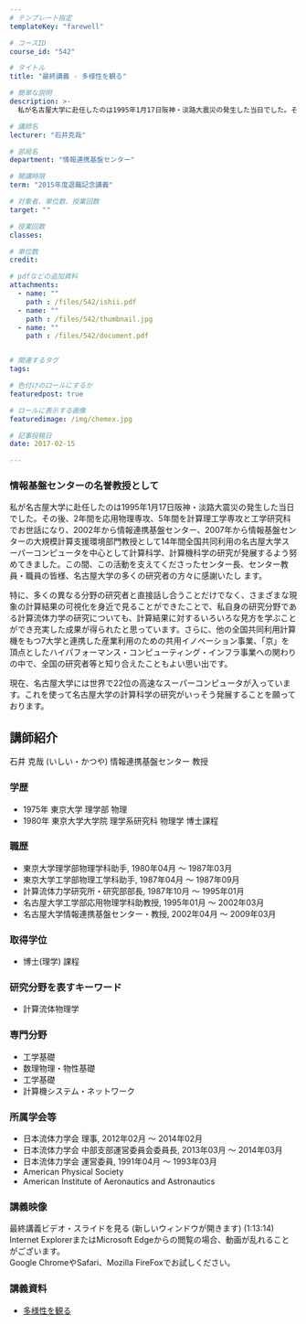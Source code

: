 ```yaml
---
# テンプレート指定
templateKey: "farewell"

# コースID
course_id: "542"

# タイトル
title: "最終講義 - 多様性を観る"

# 簡単な説明
description: >-
  私が名古屋大学に赴任したのは1995年1月17日阪神・淡路大震災の発生した当日でした。その後、2年間を応用物理専攻、5年間を計算理工学専攻と工学研究科でお世話になり、2002年から情報連携基盤セン...

# 講師名
lecturer: "石井克哉"

# 部局名
department: "情報連携基盤センター"

# 開講時限
term: "2015年度退職記念講義"

# 対象者、単位数、授業回数
target: ""

# 授業回数
classes: 

# 単位数
credit: 

# pdfなどの追加資料
attachments: 
  - name: "" 
    path : /files/542/ishii.pdf
  - name: "" 
    path : /files/542/thumbnail.jpg
  - name: "" 
    path : /files/542/document.pdf


# 関連するタグ
tags:

# 色付けのロールにするか
featuredpost: true

# ロールに表示する画像
featuredimage: /img/chemex.jpg

# 記事投稿日
date: 2017-02-15

---
```

### 情報基盤センターの名誉教授として

私が名古屋大学に赴任したのは1995年1月17日阪神・淡路大震災の発生した当日でした。その後、2年間を応用物理専攻、5年間を計算理工学専攻と工学研究科でお世話になり、2002年から情報連携基盤センター、2007年から情報基盤センターの大規模計算支援環境部門教授として14年間全国共同利用の名古屋大学スーパーコンピュータを中心として計算科学、計算機科学の研究が発展するよう努めてきました。この間、この活動を支えてくださったセンター長、センター教員・職員の皆様、名古屋大学の多くの研究者の方々に感謝いたし ます。

特に、多くの異なる分野の研究者と直接話し合うことだけでなく、さまざまな現象の計算結果の可視化を身近で見ることができたことで、私自身の研究分野である計算流体力学の研究についても、計算結果に対するいろいろな見方を学ぶことができ充実した成果が得られたと思っています。さらに、他の全国共同利用計算機をもつ7大学と連携した産業利用のための共用イノベーション事業、「京」を頂点としたハイパフォーマンス・コンピューティング・インフラ事業への関わりの中で、全国の研究者等と知り合えたこともよい思い出です。

現在、名古屋大学には世界で22位の高速なスーパーコンピュータが入っています。これを使って名古屋大学の計算科学の研究がいっそう発展することを願っております。

## 講師紹介

石井 克哉 (いしい・かつや) 情報連携基盤センター 教授 

### 学歴

  * 1975年 東京大学 理学部 物理
  * 1980年 東京大学大学院 理学系研究科 物理学 博士課程

### 職歴

  * 東京大学理学部物理学科助手, 1980年04月 ～ 1987年03月
  * 東京大学工学部物理工学科助手, 1987年04月 ～ 1987年09月
  * 計算流体力学研究所・研究部部長, 1987年10月 ～ 1995年01月
  * 名古屋大学工学部応用物理学科助教授, 1995年01月 ～ 2002年03月
  * 名古屋大学情報連携基盤センター・教授, 2002年04月 ～ 2009年03月

### 取得学位

  * 博士(理学) 課程

### 研究分野を表すキーワード

  * 計算流体物理学

### 専門分野

  * 工学基礎
  * 数理物理・物性基礎
  * 工学基礎
  * 計算機システム・ネットワーク

### 所属学会等

  * 日本流体力学会 理事, 2012年02月 ～ 2014年02月
  * 日本流体力学会 中部支部運営委員会委員長, 2013年03月 ～ 2014年03月
  * 日本流体力学会 運営委員, 1991年04月 ～ 1993年03月
  * American Physical Society
  * American Institute of Aeronautics and Astronautics

### 講義映像

最終講義ビデオ・スライドを見る (新しいウィンドウが開きます) (1:13:14)   
Internet ExplorerまたはMicrosoft Edgeからの閲覧の場合、動画が乱れることがございます。   
Google ChromeやSafari、Mozilla FireFoxでお試しください。 

### 講義資料

- [多様性を観る](/files/542/document.pdf)
